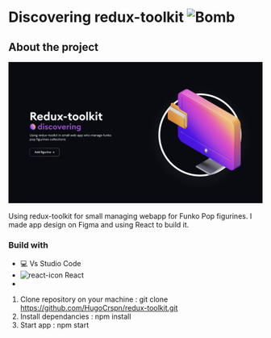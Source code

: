 # Discovering redux-toolkit <img src="https://raw.githubusercontent.com/Tarikul-Islam-Anik/Animated-Fluent-Emojis/master/Emojis/Smilies/Bomb.png" alt="Bomb" width="25" height="25" />

## About the project
![alt text](https://github.com/HugoCrspn/redux-toolkit/blob/main/public/img/hero.png)

Using redux-toolkit for small managing webapp for Funko Pop figurines. I made app design on Figma and using React to build it.

### Build with

* 💻 Vs Studio Code
* <img src="https://api.iconify.design/vscode-icons:file-type-reactjs.svg?color=%235b296e" alt="react-icon" width="10" height="10" /> React
* 

1. Clone repository on your machine : git clone https://github.com/HugoCrspn/redux-toolkit.git
2. Install dependancies : npm install
3. Start app : npm start
